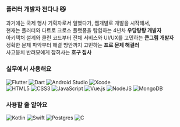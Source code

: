 ### 플러터 개발자 전다나 😼

과거에는 국제 행사 기획자로서 일했다가, 웹개발로 개발을 시작해서,<br />
현재는 플러터와 다트로 크로스 플랫폼을 탐험하는 4년차 **우당탕탕 개발자**<br />
아키텍처 설계와 클린 코드부터 전체 서비스와 UI/UX를 고민하는 **큰그림 개발자**<br />
정확한 문제 파악부터 해결 방안까지 고민하는 **프로 문제 해결러**<br />
사고뭉치 반려묘에게 잡혀사는 **호구 집사**<br />

### 실무에서 사용해요
![Flutter](https://img.shields.io/badge/Flutter-%2302569B.svg?style=for-the-badge&logo=Flutter&logoColor=white)
![Dart](https://img.shields.io/badge/dart-%230175C2.svg?style=for-the-badge&logo=dart&logoColor=white)
![Android Studio](https://img.shields.io/badge/android%20studio-346ac1?style=for-the-badge&logo=android%20studio&logoColor=white)
![Xcode](https://img.shields.io/badge/Xcode-007ACC?style=for-the-badge&logo=Xcode&logoColor=white)<br />
![HTML5](https://img.shields.io/badge/html5-%23E34F26.svg?style=for-the-badge&logo=html5&logoColor=white)
![CSS3](https://img.shields.io/badge/css3-%231572B6.svg?style=for-the-badge&logo=css3&logoColor=white)
![JavaScript](https://img.shields.io/badge/javascript-%23323330.svg?style=for-the-badge&logo=javascript&logoColor=%23F7DF1E)
![Vue.js](https://img.shields.io/badge/vuejs-%2335495e.svg?style=for-the-badge&logo=vuedotjs&logoColor=%234FC08D)
![NodeJS](https://img.shields.io/badge/node.js-6DA55F?style=for-the-badge&logo=node.js&logoColor=white)
![MongoDB](https://img.shields.io/badge/MongoDB-%234ea94b.svg?style=for-the-badge&logo=mongodb&logoColor=white)

### 사용할 줄 알아요
![Kotlin](https://img.shields.io/badge/kotlin-%237F52FF.svg?style=for-the-badge&logo=kotlin&logoColor=white)
![Swift](https://img.shields.io/badge/swift-F54A2A?style=for-the-badge&logo=swift&logoColor=white)
![Postgres](https://img.shields.io/badge/postgres-%23316192.svg?style=for-the-badge&logo=postgresql&logoColor=white)
![C](https://img.shields.io/badge/c-%2300599C.svg?style=for-the-badge&logo=c&logoColor=white)

<!--
![Top Langs](https://github-readme-stats.vercel.app/api/top-langs/?username=donna6355&theme=dark)
**donna6355/donna6355** is a ✨ _special_ ✨ repository because its `README.md` (this file) appears on your GitHub profile.

Here are some ideas to get you started:

- 🔭 I’m currently working on ...
- 🌱 I’m currently learning ...
- 👯 I’m looking to collaborate on ...
- 🤔 I’m looking for help with ...
- 💬 Ask me about ...
- 📫 How to reach me: ...
- 😄 Pronouns: ...
- ⚡ Fun fact: ...
-->


